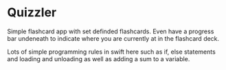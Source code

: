 # Quizzler

Simple flashcard app with set definded flashcards.
Even have a progress bar undeneath to indicate where you are currently at in the flashcard deck.

Lots of simple programming rules in swift here such as if, else statements and loading and unloading as well as adding a sum to a variable.

